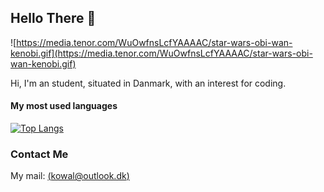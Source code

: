 ## Hello There 👋
![https://media.tenor.com/WuOwfnsLcfYAAAAC/star-wars-obi-wan-kenobi.gif](https://media.tenor.com/WuOwfnsLcfYAAAAC/star-wars-obi-wan-kenobi.gif)

Hi, I'm an student, situated in Danmark, with an interest for coding.

#### My most used languages
[![Top Langs](https://github-readme-stats.vercel.app/api/top-langs/?username=imkowalski&layout=compact&theme=dark)](https://github.com/anuraghazra/github-readme-stats)
### Contact Me
My mail: [(kowal@outlook.dk)](mailto:kowal@outlook.dk)
